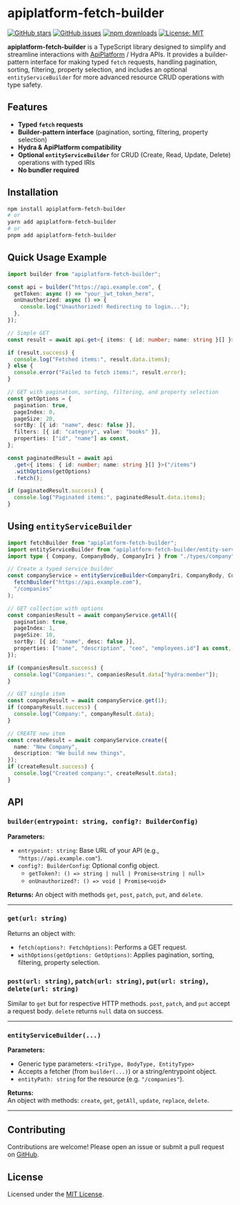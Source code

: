# apiplatform-fetch-builder
[![GitHub stars](https://img.shields.io/github/stars/leo7418/apiplatform-fetch-builder.svg?style=social&label=Star)](https://github.com/leo7418/apiplatform-fetch-builder)
[![GitHub issues](https://img.shields.io/github/issues/leo7418/apiplatform-fetch-builder.svg)](https://github.com/leo7418/apiplatform-fetch-builder/issues)
[![npm downloads](https://img.shields.io/npm/dm/apiplatform-fetch-builder.svg)](https://www.npmjs.com/package/apiplatform-fetch-builder)
[![License: MIT](https://img.shields.io/badge/License-MIT-yellow.svg)](./LICENSE)

**apiplatform-fetch-builder** is a TypeScript library designed to simplify and streamline interactions with [ApiPlatform](https://api-platform.com/) / Hydra APIs. It provides a builder-pattern interface for making typed `fetch` requests, handling pagination, sorting, filtering, property selection, and includes an optional `entityServiceBuilder` for more advanced resource CRUD operations with type safety.

## Features
- **Typed `fetch` requests**  
- **Builder-pattern interface** (pagination, sorting, filtering, property selection)  
- **Hydra & ApiPlatform compatibility**  
- **Optional `entityServiceBuilder`** for CRUD (Create, Read, Update, Delete) operations with typed IRIs  
- **No bundler required**

## Installation

```bash
npm install apiplatform-fetch-builder
# or
yarn add apiplatform-fetch-builder
# or
pnpm add apiplatform-fetch-builder
```

## Quick Usage Example

```ts
import builder from "apiplatform-fetch-builder";

const api = builder("https://api.example.com", {
  getToken: async () => "your_jwt_token_here",
  onUnauthorized: async () => {
    console.log("Unauthorized! Redirecting to login...");
  },
});

// Simple GET
const result = await api.get<{ items: { id: number; name: string }[] }>("/items").fetch();

if (result.success) {
  console.log("Fetched items:", result.data.items);
} else {
  console.error("Failed to fetch items:", result.error);
}

// GET with pagination, sorting, filtering, and property selection
const getOptions = {
  pagination: true,
  pageIndex: 0,
  pageSize: 20,
  sortBy: [{ id: "name", desc: false }],
  filters: [{ id: "category", value: "books" }],
  properties: ["id", "name"] as const,
};

const paginatedResult = await api
  .get<{ items: { id: number; name: string }[] }>("/items")
  .withOptions(getOptions)
  .fetch();

if (paginatedResult.success) {
  console.log("Paginated items:", paginatedResult.data.items);
}
```

## Using `entityServiceBuilder`

```ts
import fetchBuilder from "apiplatform-fetch-builder";
import entityServiceBuilder from "apiplatform-fetch-builder/entity-service-builder"; 
import type { Company, CompanyBody, CompanyIri } from "./types/company";

// Create a typed service builder
const companyService = entityServiceBuilder<CompanyIri, CompanyBody, Company>(
  fetchBuilder("https://api.example.com"), 
  "/companies"
);

// GET collection with options
const companiesResult = await companyService.getAll({
  pagination: true,
  pageIndex: 1,
  pageSize: 10,
  sortBy: [{ id: "name", desc: false }],
  properties: ["name", "description", "ceo", "employees.id"] as const,
});

if (companiesResult.success) {
  console.log("Companies:", companiesResult.data["hydra:member"]);
}

// GET single item
const companyResult = await companyService.get(1);
if (companyResult.success) {
  console.log("Company:", companyResult.data);
}

// CREATE new item
const createResult = await companyService.create({
  name: "New Company",
  description: "We build new things",
});
if (createResult.success) {
  console.log("Created company:", createResult.data);
}
```

## API

### `builder(entrypoint: string, config?: BuilderConfig)`

**Parameters:**
- `entrypoint: string`: Base URL of your API (e.g., `"https://api.example.com"`).
- `config?: BuilderConfig`: Optional config object.
  - `getToken?: () => string | null | Promise<string | null>`  
  - `onUnauthorized?: () => void | Promise<void>`

**Returns:** An object with methods `get`, `post`, `patch`, `put`, and `delete`.

---

### `get(url: string)`

Returns an object with:
- `fetch(options?: FetchOptions)`: Performs a GET request.
- `withOptions(getOptions: GetOptions)`: Applies pagination, sorting, filtering, property selection.

### `post(url: string)`, `patch(url: string)`, `put(url: string)`, `delete(url: string)`

Similar to `get` but for respective HTTP methods. `post`, `patch`, and `put` accept a request body. `delete` returns `null` data on success.

---

### `entityServiceBuilder(...)`

**Parameters:**
- Generic type parameters: `<IriType, BodyType, EntityType>`
- Accepts a fetcher (from `builder(...)`) or a string/entrypoint object.
- `entityPath: string` for the resource (e.g. `"/companies"`).

**Returns:**  
An object with methods: `create`, `get`, `getAll`, `update`, `replace`, `delete`.

---

## Contributing

Contributions are welcome! Please open an issue or submit a pull request on [GitHub](https://github.com/leo7418/apiplatform-fetch-builder).

## License

Licensed under the [MIT License](./LICENSE).
